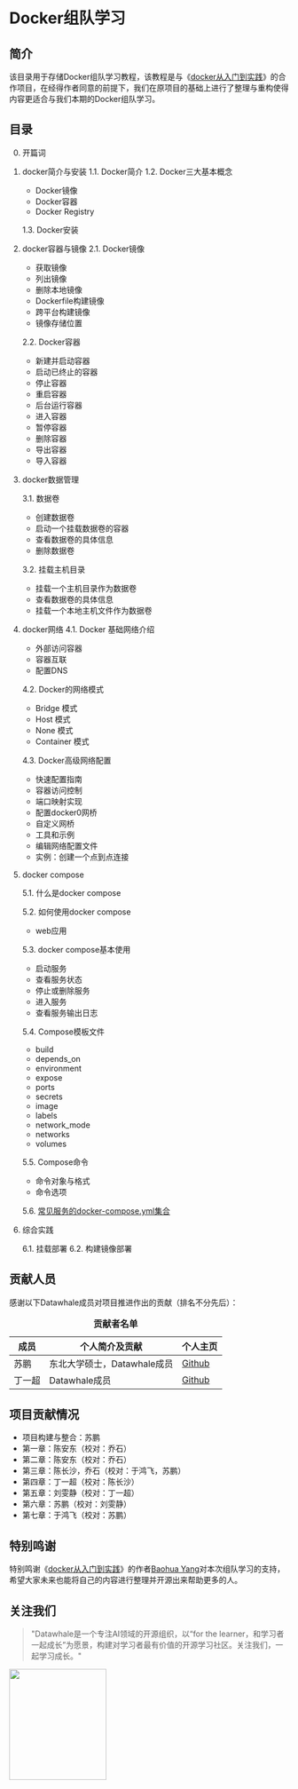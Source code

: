 # Docker组队学习

## 简介

该目录用于存储Docker组队学习教程，该教程是与《[docker从入门到实践](https://vuepress.mirror.docker-practice.com/)》的合作项目，在经得作者同意的前提下，我们在原项目的基础上进行了整理与重构使得内容更适合与我们本期的Docker组队学习。

## 目录

0. 开篇词

1. docker简介与安装
   1.1. Docker简介
   1.2. Docker三大基本概念
   
      - Docker镜像
      - Docker容器
      - Docker Registry
   
   1.3. Docker安装
   
2. docker容器与镜像
   2.1. Docker镜像
      - 获取镜像
      - 列出镜像
      - 删除本地镜像
      - Dockerfile构建镜像
      - 跨平台构建镜像
      - 镜像存储位置
   
   2.2. Docker容器
   
      - 新建并启动容器
      - 启动已终止的容器
      - 停止容器
      - 重启容器
      - 后台运行容器
      - 进入容器
      - 暂停容器
      - 删除容器
      - 导出容器
   - 导入容器
   
3. docker数据管理

   3.1. 数据卷
      - 创建数据卷
      - 启动一个挂载数据卷的容器
      - 查看数据卷的具体信息
      - 删除数据卷
   
   3.2. 挂载主机目录
      - 挂载一个主机目录作为数据卷
      - 查看数据卷的具体信息
      - 挂载一个本地主机文件作为数据卷

4. docker网络
   4.1.  Docker 基础网络介绍
      - 外部访问容器
      - 容器互联
      - 配置DNS

   4.2. Docker的网络模式
      - Bridge 模式
      - Host 模式
      - None 模式
      - Container 模式

   4.3. Docker高级网络配置
      - 快速配置指南
      - 容器访问控制
      - 端口映射实现
      - 配置docker0网桥
      - 自定义网桥
      - 工具和示例
      - 编辑网络配置文件
      - 实例：创建一个点到点连接

5. docker compose
  
   5.1. 什么是docker compose
   
   5.2. 如何使用docker compose
      - web应用
   
   5.3. docker compose基本使用
      - 启动服务
      - 查看服务状态
      - 停止或删除服务
      - 进入服务
      - 查看服务输出日志
   
   5.4. Compose模板文件
      - build
      - depends_on
      - environment
      - expose
      - ports
      - secrets
      - image
      - labels
      - network_mode
      - networks
      - volumes
   
   5.5. Compose命令
      - 命令对象与格式
      - 命令选项
   
   5.6. [常见服务的docker-compose.yml集合](https://github.com/datawhalechina/team-learning-program/tree/master/Docker/Compose/%E5%B8%B8%E7%94%A8%E6%9C%8D%E5%8A%A1)
   
6. 综合实践

   6.1. 挂载部署
   6.2. 构建镜像部署

## 贡献人员
感谢以下Datawhale成员对项目推进作出的贡献（排名不分先后）：

<table align="center" style="width:80%;">
  <caption><b>贡献者名单</b></caption>
<thead>
  <tr>
    <th>成员</th>
    <th>个人简介及贡献</th>
    <th>个人主页</th>
  </tr>
</thead>
<tbody>
  <tr>
    <td><span style="font-weight:normal;font-style:normal;text-decoration:none">苏鹏</span></td>
    <td><span style="font-weight:normal;font-style:normal;text-decoration:none">东北大学硕士，Datawhale成员</td>
    <td><a href="https://github.com/SuperSupeng">Github</a></td>
  </tr>
  <tr>
    <td><span style="font-weight:normal;font-style:normal;text-decoration:none">丁一超</span></td>
    <td><span style="font-weight:normal;font-style:normal;text-decoration:none">Datawhale成员</td>
    <td><a href="https://github.com/Jeffding">Github</a></td>
  </tr>
  </tbody>
</table> 

## 项目贡献情况

- 项目构建与整合：苏鹏
- 第一章：陈安东（校对：乔石）
- 第二章：陈安东（校对：乔石）
- 第三章：陈长沙，乔石（校对：于鸿飞，苏鹏）
- 第四章：丁一超（校对：陈长沙）
- 第五章：刘雯静（校对：丁一超）
- 第六章：苏鹏（校对：刘雯静）
- 第七章：于鸿飞（校对：苏鹏）

## 特别鸣谢
特别鸣谢《[docker从入门到实践](https://vuepress.mirror.docker-practice.com/)》的作者[Baohua Yang](https://github.com/yeasy)对本次组队学习的支持，希望大家未来也能将自己的内容进行整理并开源出来帮助更多的人。

## 关注我们

> "Datawhale是一个专注AI领域的开源组织，以“for the learner，和学习者一起成长”为愿景，构建对学习者最有价值的开源学习社区。关注我们，一起学习成长。"

<img src="https://github.com/datawhalechina/team-learning-sql/blob/main/img/datawhale_code.jpeg" width="175" height= "200">
